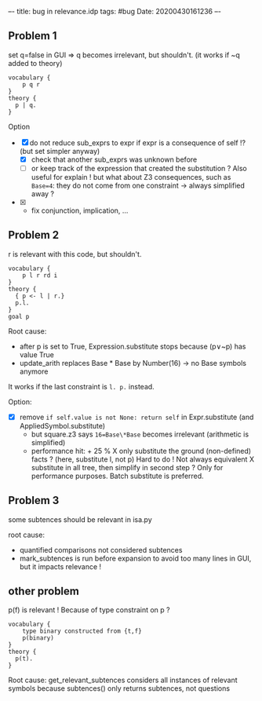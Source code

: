 –-
title: bug in relevance.idp
tags: #bug
Date: 20200430161236
–-

## Problem 1
set q=false in GUI ⇒ q becomes irrelevant, but shouldn't. (it works if ~q added to theory)
```
vocabulary {
    p q r
}
theory {
  p | q.
}
```
Option
- [x] do not reduce sub_exprs to expr if expr is a consequence of self !? (but set simpler anyway)
    - [x] check that another sub_exprs was unknown before
    - [ ] or keep track of the expression that created the substitution ?  Also useful for explain !
    but what about Z3 consequences, such as `Base=4`: they do not come from one constraint → always simplified away ?
- [x] + fix conjunction, implication, …

## Problem 2
r is relevant with this code, but shouldn't.
```
vocabulary {
    p l r rd i
}
theory {
  { p <- l | r.}
  p.l. 
}
goal p
```

Root cause:
* after p is set to True, Expression.substitute stops because (p∨~p) has value True 
* update_arith replaces Base * Base by Number(16) → no Base symbols anymore

It works if the last constraint is `l. p.` instead.

Option:
- [x] remove `if self.value is not None: return self` in Expr.substitute (and AppliedSymbol.substitute)
    - but square.z3 says `16=Base\*Base` becomes irrelevant (arithmetic is simplified)
    - performance hit: + 25 % 
X only substitute the ground (non-defined) facts ?  (here, substitute l, not p)  Hard to do ! Not always equivalent
X  substitute in all tree, then simplify in second step ?  Only for performance purposes.  Batch substitute is preferred.

## Problem 3
some subtences should be relevant in isa.py

root cause: 
* quantified comparisons not considered subtences
* mark_subtences is run before expansion to avoid too many lines in GUI, but it impacts relevance !


## other problem
p(f) is relevant ! Because of type constraint on p ?
```
vocabulary {
    type binary constructed from {t,f}
    p(binary)
}
theory {
  p(t).
}
```
Root cause: get_relevant_subtences considers all instances of relevant symbols
because subtences() only returns subtences, not questions